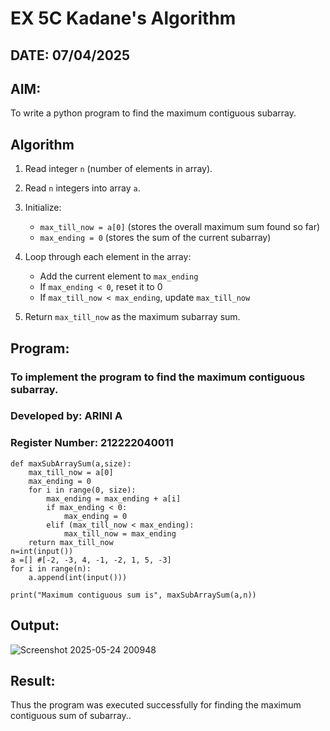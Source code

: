 # EX 5C Kadane's Algorithm
## DATE: 07/04/2025
## AIM:
To write a python program to find the maximum contiguous subarray.

## Algorithm
1. Read integer `n` (number of elements in array).
2. Read `n` integers into array `a`.
3. Initialize:

   * `max_till_now = a[0]` (stores the overall maximum sum found so far)
   * `max_ending = 0` (stores the sum of the current subarray)
4. Loop through each element in the array:

   * Add the current element to `max_ending`
   * If `max_ending < 0`, reset it to 0
   * If `max_till_now < max_ending`, update `max_till_now`
5. Return `max_till_now` as the maximum subarray sum.   

## Program:

### To implement the program to find the maximum contiguous subarray.
### Developed by: ARINI A
### Register Number: 212222040011
```
def maxSubArraySum(a,size):
    max_till_now = a[0]
    max_ending = 0
    for i in range(0, size):
        max_ending = max_ending + a[i]
        if max_ending < 0:
            max_ending = 0
        elif (max_till_now < max_ending):
            max_till_now = max_ending
    return max_till_now
n=int(input())  
a =[] #[-2, -3, 4, -1, -2, 1, 5, -3]
for i in range(n):
    a.append(int(input()))
  
print("Maximum contiguous sum is", maxSubArraySum(a,n))
```
## Output:
![Screenshot 2025-05-24 200948](https://github.com/user-attachments/assets/4925733b-010c-485a-b265-ac1be9d262de)

## Result:
Thus the program was executed successfully for finding the maximum contiguous sum of subarray..

